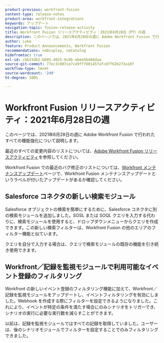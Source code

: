 ```yaml
---
product-previous: workfront-fusion
content-type: release-notes
product-area: workfront-integrations
keywords: アップデート
navigation-topic: fusion-release-activity
title: Workfront Fusion リリースアクティビティ：2021年6月28日（PT）の週
description: このページでは、2021年6月28日の週に Adobe Workfront Fusion で行われたすべての機能強化について説明します。
author: Luke
feature: Product Announcements, Workfront Fusion
recommendations: noDisplay, noCatalog
hidefromtoc: true
exl-id: cbb15db2-b605-4025-9c8b-abee5b40ddaa
source-git-commit: 77ec3c007ce7c49ff760145fafcd7f62b273a18f
workflow-type: tm+mt
source-wordcount: '249'
ht-degree: 100%

---
```


# Workfront Fusion リリースアクティビティ：2021年6月28日の週

このページでは、2021年6月28日の週に Adobe Workfront Fusion で行われたすべての機能強化について説明します。

最近のすべての変更内容のリストについては、[Adobe Workfront Fusion リリースアクティビティ](/help/workfront-fusion/fusion-product-releases/fusion-release-activity.md)を参照してください。

Workfront Fusion での最近のバグ修正のリストについては、[Workfront メンテナンスアップデート](https://experienceleague.adobe.com/docs/workfront-known-issues/releases/current-updates.html?lang=ja)ページで、Workfront Fusion メンテナンスアップデートというラベルが付いたアップデートがあるか確認してください。

## Salesforce コネクタの新しい検索モジュール

Salesforce オブジェクトの検索を簡単にするために、Salesforce コネクタに別の検索モジュールを追加しました。SOSL または SOQL クエリを入力する代わりに、検索モジュールを使用すると、ドロップダウンメニューからクエリを作成できます。この新しい検索フィルターは、Workfront Fusion の他のエリアのフィルター機能と似ています。

クエリを自分で入力する場合は、クエリで検索モジュールの既存の機能を引き続き使用できます。

## Workfront／記録を監視モジュールで利用可能なイベント登録のフィルタリング

Workfront の新しいイベント登録のフィルタリング機能に加えて、Workfront／記録を監視モジュールをアップデートし、イベントフィルタリングを有効にしました。Webhook を作成する際にフィルターを設定できるようになりました。これにより、イベントが特定の条件を満たす場合にのみシナリオをトリガーでき、シナリオの実行に必要な実行数を減らすことができます。

以前は、記録を監視モジュールではすべての記録を取得していました。ユーザーは、後のシナリオモジュールでフィルターを設定することでのみフィルタリングできました。
